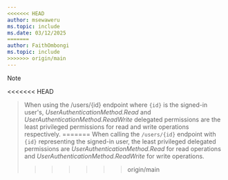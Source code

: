 ```yaml
---
<<<<<<< HEAD
author: msewaweru
ms.topic: include
ms.date: 03/12/2025
=======
author: FaithOmbongi
ms.topic: include
>>>>>>> origin/main
---
```


<!-- markdownlint-disable MD041-->

>[!NOTE]
<<<<<<< HEAD
>When using the /users/{id} endpoint where `{id}` is the signed-in user's, *UserAuthenticationMethod.Read* and *UserAuthenticationMethod.ReadWrite* delegated permissions are the least privileged permissions for read and write operations respectively. 
=======
>When calling the `/users/{id}` endpoint with `{id}` representing the signed-in user, the least privileged delegated permissions are *UserAuthenticationMethod.Read* for read operations and *UserAuthenticationMethod.ReadWrite* for write operations.
>>>>>>> origin/main
